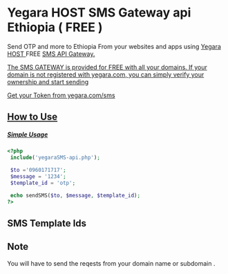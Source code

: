 # Yegara HOST SMS Gateway api Ethiopia ( FREE )
Send OTP and more to Ethiopia From your websites and apps using <a href="https://yegara.com">Yegara HOST </a> FREE <a href="https://yegara.com/sms">SMS API Gateway.

The SMS GATEWAY is provided for FREE with all your domains.
If your domain is not registered with yegara.com, you can simply verify your ownership and start sending

Get your Token from yegara.com/sms
 
How to Use
-------

##### Simple Usage
 
```php
<?php
 include('yegaraSMS-api.php');

 $to ='0960171717';
 $message = '1234';
 $template_id = 'otp';  

 echo sendSMS($to, $message, $template_id); 
?>
```

SMS Template Ids
-------
 
 
 
 Note
-------
 You will have to send the reqests from your domain name or subdomain . 
